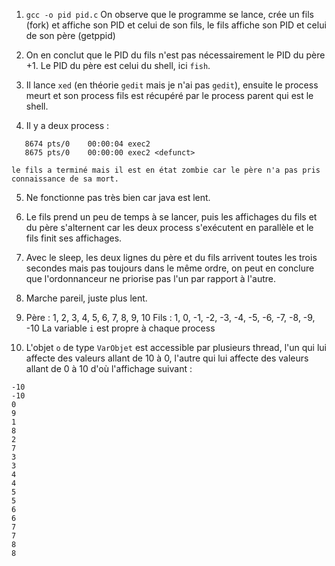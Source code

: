 1.	`gcc -o pid pid.c`
	On observe que le programme se lance, crée un fils (fork) et affiche son PID et celui de son fils, le fils affiche son PID et celui de son père (getppid)

2.	On en conclut que le PID du fils n'est pas nécessairement le PID du père +1. Le PID du père est celui du shell, ici `fish`.

3.	Il lance `xed` (en théorie `gedit` mais je n'ai pas `gedit`), ensuite le process meurt et son process fils est récupéré par le process parent qui est le shell.

4.	Il y a deux process : 
```
   8674 pts/0    00:00:04 exec2
   8675 pts/0    00:00:00 exec2 <defunct>
```
	le fils a terminé mais il est en état zombie car le père n'a pas pris connaissance de sa mort.

5.	Ne fonctionne pas très bien car java est lent.

6.	Le fils prend un peu de temps à se lancer, puis les affichages du fils et du père s'alternent car les deux process s'exécutent en parallèle et le fils finit ses affichages.

7.	Avec le sleep, les deux lignes du père et du fils arrivent toutes les trois secondes mais pas toujours dans le même ordre, on peut en conclure que l'ordonnanceur ne priorise pas l'un par rapport à l'autre.

9.	Marche pareil, juste plus lent.

10.	Père : 1, 2, 3, 4, 5, 6, 7, 8, 9, 10
	Fils : 1, 0, -1, -2, -3, -4, -5, -6, -7, -8, -9, -10
	La variable `i` est propre à chaque process

11.	L'objet `o` de type `VarObjet` est accessible par plusieurs thread, l'un qui lui affecte des valeurs allant de 10 à 0, l'autre qui lui affecte des valeurs allant de 0 à 10 d'où l'affichage suivant :
```
-10
-10
0
9
1
8
2
7
3
3
4
4
5
5
6
6
7
7
8
8
```


